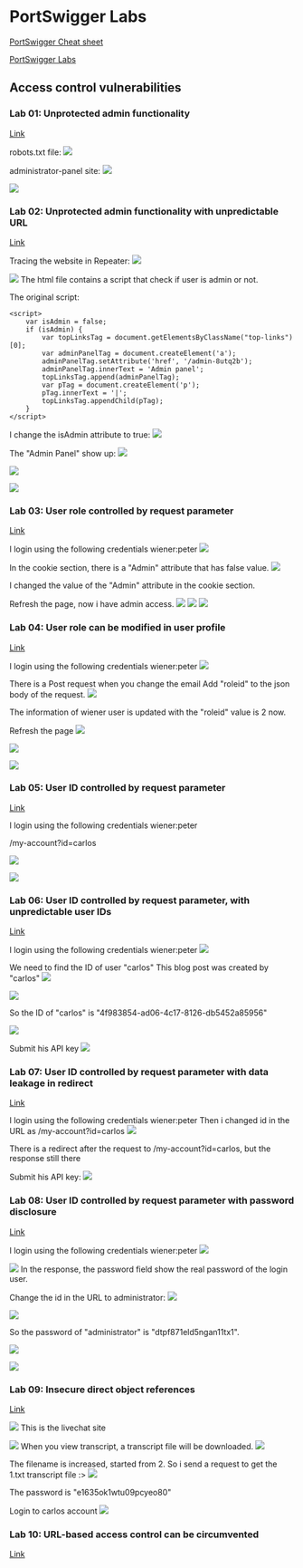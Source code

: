 # PortSwigger Labs

<!-- vscode-markdown-toc-config
	numbering=false
	autoSave=true
	/vscode-markdown-toc-config -->
<!-- /vscode-markdown-toc -->

[PortSwigger Cheat sheet](https://portswigger.net/web-security/sql-injection/cheat-sheet)

[PortSwigger Labs](https://portswigger.net/web-security/all-labs#sql-injection)

## Access control vulnerabilities

### Lab 01: Unprotected admin functionality
[Link](https://portswigger.net/web-security/access-control/lab-unprotected-admin-functionality)

robots.txt file:
![](imgs/2023-10-10-14-13-58.png)

administrator-panel site:
![](imgs/2023-10-10-14-14-28.png)

![](imgs/2023-10-10-14-14-59.png)

### Lab 02: Unprotected admin functionality with unpredictable URL
[Link](https://portswigger.net/web-security/access-control/lab-unprotected-admin-functionality-with-unpredictable-url)

Tracing the website in Repeater:
![](imgs/2023-10-10-14-20-03.png)

![](imgs/2023-10-10-14-22-36.png)
The html file contains a script that check if user is admin or not.

The original script:
```
<script>
    var isAdmin = false;
    if (isAdmin) {
        var topLinksTag = document.getElementsByClassName("top-links")[0];
        var adminPanelTag = document.createElement('a');
        adminPanelTag.setAttribute('href', '/admin-8utq2b');
        adminPanelTag.innerText = 'Admin panel';
        topLinksTag.append(adminPanelTag);
        var pTag = document.createElement('p');
        pTag.innerText = '|';
        topLinksTag.appendChild(pTag);
    }
</script>
```

I change the isAdmin attribute to true:
![](imgs/2023-10-10-14-27-34.png)

The "Admin Panel" show up:
![](imgs/2023-10-10-14-28-33.png)

![](imgs/2023-10-10-14-28-45.png)

![](imgs/2023-10-10-14-28-58.png)

### Lab 03: User role controlled by request parameter
[Link](https://portswigger.net/web-security/access-control/lab-user-role-controlled-by-request-parameter)

I login using the following credentials wiener:peter
![](imgs/2023-10-10-14-36-08.png)

In the cookie section, there is a "Admin" attribute that has false value.
![](imgs/2023-10-10-14-37-59.png)

I changed the value of the "Admin" attribute in the cookie section.

Refresh the page, now i have admin access.
![](imgs/2023-10-10-14-38-45.png)
![](imgs/2023-10-10-14-39-01.png)
![](imgs/2023-10-10-14-39-15.png)

### Lab 04: User role can be modified in user profile
[Link](https://portswigger.net/web-security/access-control/lab-user-role-can-be-modified-in-user-profile)

I login using the following credentials wiener:peter
![](imgs/2023-10-10-14-42-12.png)

There is a Post request when you change the email
Add "roleid" to the json body of the request.
![](imgs/2023-10-10-14-51-12.png)

The information of wiener user is updated with the "roleid" value is 2 now.

Refresh the page
![](imgs/2023-10-10-14-52-30.png)

![](imgs/2023-10-10-14-52-45.png)

![](imgs/2023-10-10-14-52-58.png)

### Lab 05: User ID controlled by request parameter
[Link](https://portswigger.net/web-security/access-control/lab-user-id-controlled-by-request-parameter)

I login using the following credentials wiener:peter

/my-account?id=carlos

![](imgs/2023-10-10-14-58-57.png)

![](imgs/2023-10-10-14-59-20.png)

### Lab 06: User ID controlled by request parameter, with unpredictable user IDs
[Link](https://portswigger.net/web-security/access-control/lab-user-id-controlled-by-request-parameter-with-unpredictable-user-ids)

I login using the following credentials wiener:peter
![](imgs/2023-10-10-15-03-32.png)

We need to find the ID of user "carlos"
This blog post was created by "carlos"
![](imgs/2023-10-10-15-08-04.png)

![](imgs/2023-10-10-15-08-42.png)

So the ID of "carlos" is "4f983854-ad06-4c17-8126-db5452a85956"

![](imgs/2023-10-10-15-09-37.png)

Submit his API key
![](imgs/2023-10-10-15-10-11.png)

### Lab 07: User ID controlled by request parameter with data leakage in redirect
[Link](https://portswigger.net/web-security/access-control/lab-user-id-controlled-by-request-parameter-with-data-leakage-in-redirect)



I login using the following credentials wiener:peter
Then i changed id in the URL as /my-account?id=carlos
![](imgs/2023-10-10-15-13-04.png)

There is a redirect after the request to /my-account?id=carlos, but the response still there

Submit his API key:
![](imgs/2023-10-10-15-14-55.png)

### Lab 08: User ID controlled by request parameter with password disclosure
[Link](https://portswigger.net/web-security/access-control/lab-user-id-controlled-by-request-parameter-with-password-disclosure)

I login using the following credentials wiener:peter
![](imgs/2023-10-10-15-16-35.png)

![](imgs/2023-10-10-15-22-54.png)
In the response, the password field show the real password of the login user.

Change the id in the URL to administrator:
![](imgs/2023-10-10-15-20-07.png)

![](imgs/2023-10-10-15-23-58.png)

So the password of "administrator" is "dtpf871eld5ngan11tx1".

![](imgs/2023-10-10-15-24-46.png)

![](imgs/2023-10-10-15-25-01.png)

### Lab 09: Insecure direct object references
[Link](https://portswigger.net/web-security/access-control/lab-insecure-direct-object-references)

![](imgs/2023-10-10-15-26-25.png)
This is the livechat site

![](imgs/2023-10-10-15-32-02.png)
When you view transcript, a transcript file will be downloaded.
![](imgs/2023-10-10-15-33-12.png)

The filename is increased, started from 2.
So i send a request to get the 1.txt transcript file :>
![](imgs/2023-10-10-15-34-08.png)

The password is "e1635ok1wtu09pcyeo80"

Login to carlos account
![](imgs/2023-10-10-15-35-22.png)

### Lab 10: URL-based access control can be circumvented
[Link](https://portswigger.net/web-security/access-control/lab-url-based-access-control-can-be-circumvented)

